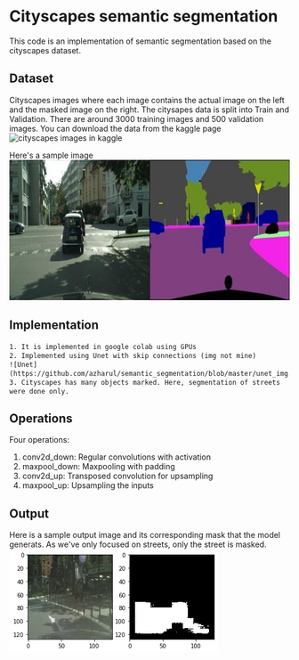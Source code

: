 # Cityscapes semantic segmentation

This code is an implementation of semantic segmentation based on the cityscapes dataset.


## Dataset

Cityscapes images where each image contains the actual image on the left and the masked image on the right. The citysapes data is split into Train and Validation. There are around 3000 training images and 500 validation images. You can download the data from the kaggle page
![cityscapes images in kaggle](https://www.kaggle.com/dansbecker/cityscapes-image-pairs)

Here's a sample image
![sample image](https://github.com/azharul/semantic_segmentation/blob/master/sample_img.jpg)

## Implementation

    1. It is implemented in google colab using GPUs
    2. Implemented using Unet with skip connections (img not mine)
    ![Unet](https://github.com/azharul/semantic_segmentation/blob/master/unet_img.jpg)
    3. Cityscapes has many objects marked. Here, segmentation of streets were done only.

## Operations

Four operations:
  1. conv2d_down: Regular convolutions with activation
  2. maxpool_down: Maxpooling with padding
  3. conv2d_up: Transposed convolution for upsampling
  4. maxpool_up: Upsampling the inputs
  
## Output 
Here is a sample output image and its corresponding mask that the model generats. As we've only focused on streets, only the street is masked.
![A sample output image](https://github.com/azharul/semantic_segmentation/blob/master/output.png)
